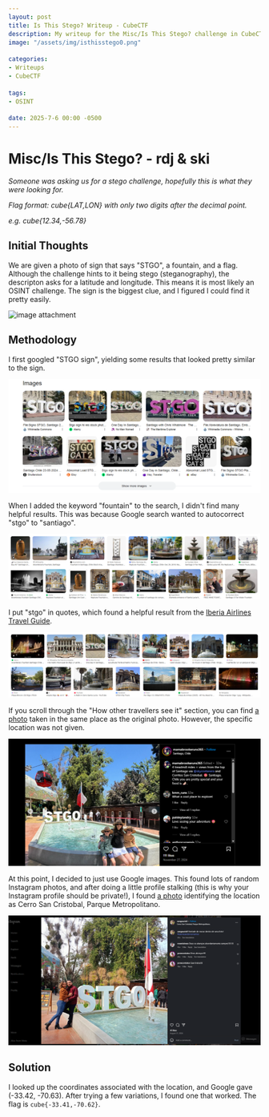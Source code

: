 ```yaml
---
layout: post
title: Is This Stego? Writeup - CubeCTF
description: My writeup for the Misc/Is This Stego? challenge in CubeCTF
image: "/assets/img/isthisstego0.png"

categories:
- Writeups
- CubeCTF

tags:
- OSINT

date: 2025-7-6 00:00 -0500
---
```


# Misc/Is This Stego? - rdj & ski
*Someone was asking us for a stego challenge, hopefully this is what they were looking for.*

*Flag format: cube{LAT,LON} with only two digits after the decimal point.*

*e.g. cube{12.34,-56.78}*


## Initial Thoughts
We are given a photo of sign that says "STGO", a fountain, and a flag. Although the challenge hints to it being stego (steganography), the descripton asks for a latitude and longitude. This means it is most likely an OSINT challenge. The sign is the biggest clue, and I figured I could find it pretty easily.

![image attachment](/assets/img/isthisstego1.png)


## Methodology
I first googled "STGO sign", yielding some results that looked pretty similar to the sign.

![google results](/assets/img/isthisstego2.png)

When I added the keyword "fountain" to the search, I didn't find many helpful results. This was because Google search wanted to autocorrect "stgo" to "santiago".

![google results](/assets/img/isthisstego3.png)

I put "stgo" in quotes, which found a helpful result from the [Iberia Airlines Travel Guide](https://www.iberia.com/hu/destination-guide/santiago-de-chile/).

![google results](/assets/img/isthisstego4.png)

If you scroll through the "How other travellers see it" section, you can find [a photo](https://www.instagram.com/p/DC4sluJP3t-/?img_index=10) taken in the same place as the original photo. However, the specific location was not given.

![instagram](/assets/img/isthisstego5.png)

At this point, I decided to just use Google images. This found lots of random Instagram photos, and after doing a little profile stalking (this is why your Instagram profile should be private!), I found [a photo](https://www.instagram.com/p/C-7z09GOjGJ/) identifying the location as Cerro San Cristobal, Parque Metropolitano.

![instagram](/assets/img/isthisstego6.png)

## Solution

I looked up the coordinates associated with the location, and Google gave (-33.42, -70.63). After trying a few variations, I found one that worked. The flag is `cube{-33.41,-70.62}`.
